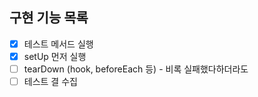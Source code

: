 ## 구현 기능 목록

- [X] 테스트 메서드 실행
- [X] setUp 먼저 실행 
- [ ] tearDown (hook, beforeEach 등) - 비록 실패했다하더라도
- [ ] 테스트 결 수집
